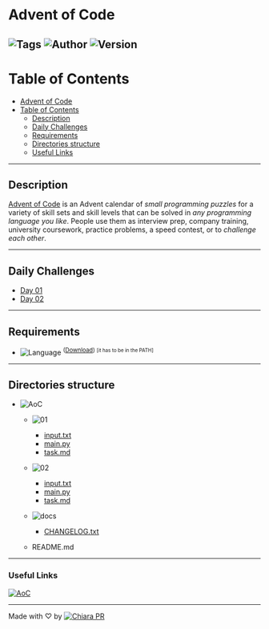 # Advent of Code

![Tags](https://badgen.net/badge/icon/%23AdventOfCode%20%23python/14406F1?icon=https://icons.getbootstrap.com/assets/icons/bookmarks-fill.svg&label&labelColor=FFF) ![Author](https://badgen.net/badge/Author/Chiara%20PR/60C?labelColor=000) ![Version](https://badgen.net/badge/Version/02.01/cyan?labelColor=000)
---

# Table of Contents

- [Advent of Code](#advent-of-code)
- [Table of Contents](#table-of-contents)
    - [Description](#description)
    - [Daily Challenges](#daily-challenges)
    - [Requirements](#requirements)
    - [Directories structure](#directories-structure)
    - [Useful Links](#useful-links)

---

## Description

[Advent of Code](https://adventofcode.com/2022/about) is an Advent calendar of *small programming puzzles* for a variety of skill sets and skill levels that can be solved in *any programming language you like*. People use them as interview prep, company training, university coursework, practice problems, a speed contest, or to *challenge each other*.

---

## Daily Challenges

- [Day 01](./01/task.md)
- [Day 02](./02/task.md)

---

## Requirements

-  ![Language](https://badgen.net/badge/Python/v3.9+/FFD343?labelColor=3776AB&icon=pypi) <sup>([Download](https://www.python.org/downloads/)) <small>[it has to be in the PATH]</small></sup>

---

## Directories structure

- ![AoC](https://badgen.net/badge/icon/AoC/E01B22?labelColor=FFF&icon=https://icons.getbootstrap.com/assets/icons/folder.svg&label)

    - ![01](https://badgen.net/badge/icon/01/000?labelColor=00FF00&icon=https://icons.getbootstrap.com/assets/icons/folder.svg&label)

        - [input.txt](./01/input.txt)
        - [main.py](./01/main.py)
        - [task.md](./01/task.md)
    
    - ![02](https://badgen.net/badge/icon/02/000?labelColor=00FF00&icon=https://icons.getbootstrap.com/assets/icons/folder.svg&label)

        - [input.txt](./02/input.txt)
        - [main.py](./02/main.py)
        - [task.md](./02/task.md)

    - ![docs](https://badgen.net/badge/icon/docs/000?labelColor=0CC8FF&icon=https://icons.getbootstrap.com/assets/icons/files.svg&label)

        - [CHANGELOG.txt](./docs/CHANGELOG.txt)

    - README.md

---

### Useful Links

[![AoC](https://badgen.net/badge/icon/Advent%20of%20Code/0052CC?icon=https://icons.getbootstrap.com/assets/icons/calendar2-heart.svg&label&labelColor=FFF)](https://adventofcode.com/)

---

Made with ♡ by [![Chiara PR](https://badgen.net/badge/icon/Chiara%20PR/B67DFF?icon=github&label&labelColor=000)](https://github.com/chiarasabaini)
